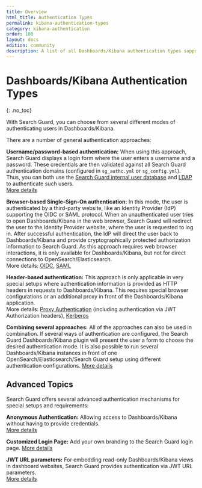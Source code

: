 ```yaml
---
title: Overview
html_title: Authentication Types
permalink: kibana-authentication-types
category: kibana-authentication
order: 100
layout: docs
edition: community
description: A list of all Dashboards/Kibana authentication types supported by Search Guard. Protect Dashboards/Kibana from any unauthorized access.
---
```

<!---
Copyright 2020 floragunn GmbH
-->

# Dashboards/Kibana Authentication Types
{: .no_toc}

With Search Guard, you can choose from several different modes of authenticating users in Dashboards/Kibana.

There are a number of general authentication approaches:

**Username/password-based authentication:** When using this approach, Search Guard displays a login form where the user enters a username and a password. These credentials are then validated against all Search Guard authentication domains (configured in `sg_authc.yml` or `sg_config.yml`). Thus, you can both use the [Search Guard internal user database](../_docs_roles_permissions/configuration_internalusers.md) and [LDAP](../_docs_auth_auth/auth_auth_ldap.md) to authenticate such users.  
[More details](kibana_authentication_basicauth.md)

**Browser-based Single-Sign-On authentication:** In this mode, the user is authenticated by a third-party website, like an Identity Provider (IdP) supporting the OIDC or SAML protocol. When an unauthenticated user tries to open Dashboards/Kibana in the web browser, Search Guard will redirect the user to the Identity Provider website, where the user is requested to log in. After successful authentication, the IdP will direct the user back to Dashboards/Kibana and provide cryptographically protected authorization information to Search Guard. As this approach requires web browser interactions, it is only available for Dashboards/Kibana, but not for direct connections to OpenSearch/Elasticsearch.  
More details: [OIDC](kibana_authentication_openid.md), [SAML](kibana_authentication_saml.md)

**Header-based authentication:** This approach is only applicable in very special setups where authentication information is provided as HTTP headers in requests to Dashboards/Kibana. This requires special browser configurations or an additional proxy in front of the Dashboards/Kibana application.  
More details: [Proxy Authentication](kibana_authentication_proxy.md) (including authentication via JWT Authorization headers), [Kerberos](kibana_authentication_kerberos.md)

**Combining several approaches:** All of the approaches can also be used in combination. If several ways of authentication are configured, the Search Guard Dashboards/Kibana plugin will present the user a form to choose the desired authentication mode. It is also possible to run several Dashboards/Kibana instances in front of one OpenSearch/Elasticsearch/Search Guard setup using different authentication configurations. [More details](kibana_authentication_multi_auth.md)

## Advanced Topics

Search Guard offers several advanced authentication mechanisms for special setups and requirements:

**Anonymous Authentication:** Allowing access to Dashboards/Kibana without having to provide credentials.  
[More details](kibana_authentication_anonymous.md)

**Customized Login Page:** Add your own branding to the Search Guard login page.
[More details](kibana_customize_login.md)

**JWT URL parameters:** For embedding read-only Dashboards/Kibana views in dashboard websites, Search Guard provides authentication via JWT URL parameters.   
[More details](kibana_authentication_jwt.md)